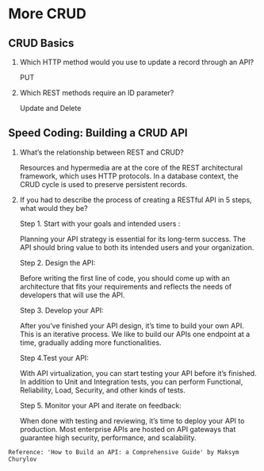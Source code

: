 # More CRUD


## CRUD Basics

1. Which HTTP method would you use to update a record through an API?

    PUT 

2. Which REST methods require an ID parameter?

    Update and Delete


## Speed Coding: Building a CRUD API


1. What’s the relationship between REST and CRUD?

   Resources and hypermedia are at the core of the REST architectural framework, which uses HTTP protocols.
   In a database context, the CRUD cycle is used to preserve persistent records. 


2. If you had to describe the process of creating a RESTful API in 5 steps, what would they be?

    Step 1. Start with your goals and intended users :

    Planning your API strategy is essential for its long-term success. The API should bring value to both its intended users and your organization.

    Step 2. Design the API:

    Before writing the first line of code, you should come up with an architecture that fits your requirements and reflects the needs of developers that will use the API.

    Step 3. Develop your API:

    After you’ve finished your API design, it’s time to build your own API. This is an iterative process. We like to build our APIs one endpoint at a time, gradually adding more functionalities.

    Step 4.Test your API:

    With API virtualization, you can start testing your API before it’s finished. In addition to Unit and Integration tests, you can perform Functional, Reliability, Load, Security, and other kinds of tests.

    Step 5. Monitor your API and iterate on feedback:

    When done with testing and reviewing, it’s time to deploy your API to production. Most enterprise APIs are hosted on API gateways that guarantee high security, performance, and scalability.

`Reference: 'How to Build an API: a Comprehensive Guide' by Maksym Churylov `